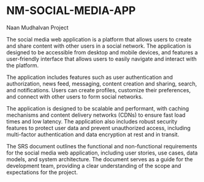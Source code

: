 # NM-SOCIAL-MEDIA-APP
Naan Mudhalvan Project

The social media web application is a platform that allows users to create and share content with other users in a social network. The application is designed to be accessible from desktop and mobile devices, and features a user-friendly interface that allows users to easily navigate and interact with the platform.

The application includes features such as user authentication and authorization, news feed, messaging, content creation and sharing, search, and notifications. Users can create profiles, customize their preferences, and connect with other users to form social networks.

The application is designed to be scalable and performant, with caching mechanisms and content delivery networks (CDNs) to ensure fast load times and low latency. The application also includes robust security features to protect user data and prevent unauthorized access, including multi-factor authentication and data encryption at rest and in transit.

The SRS document outlines the functional and non-functional requirements for the social media web application, including user stories, use cases, data models, and system architecture. The document serves as a guide for the development team, providing a clear understanding of the scope and expectations for the project.
